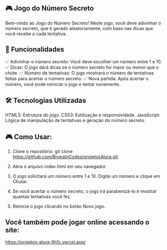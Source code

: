 ## 🎮 Jogo do Número Secreto
Bem-vindo ao Jogo do Número Secreto! Neste jogo, você deve adivinhar o número secreto, que é gerado aleatoriamente, com base nas dicas que você recebe a cada tentativa.

## 🚀 Funcionalidades
✅ Adivinhar o número secreto: Você deve escolher um número entre 1 e 10.
✅ Dicas: O jogo dará dicas se o número secreto for maior ou menor que o chute.
✅ Número de tentativas: O jogo mostrará o número de tentativas feitas para acertar o número secreto.
✅ Nova partida: Após acertar o número, você pode reiniciar o jogo e tentar novamente.

## 🛠️ Tecnologias Utilizadas
HTML5: Estrutura do jogo.
CSS3: Estilização e responsividade.
JavaScript: Lógica de manipulação de tentativas e geração do número secreto.

## 🎮 Como Usar:
1. Clone o repositório:
git clone https://github.com/BrunaInCodes/projetosAlura.git

3. Abra o arquivo index.html em seu navegador.

4. O jogo solicitará um número entre 1 e 10. Digite um número e clique em Chutar.

5. Se você acertar o número secreto, o jogo irá parabenizá-lo e mostrar quantas tentativas você fez.

6. Reinicie o jogo clicando no botão Novo jogo.

## Você também pode jogar online acessando o site: 
https://projetos-alura-9h1c.vercel.app/
